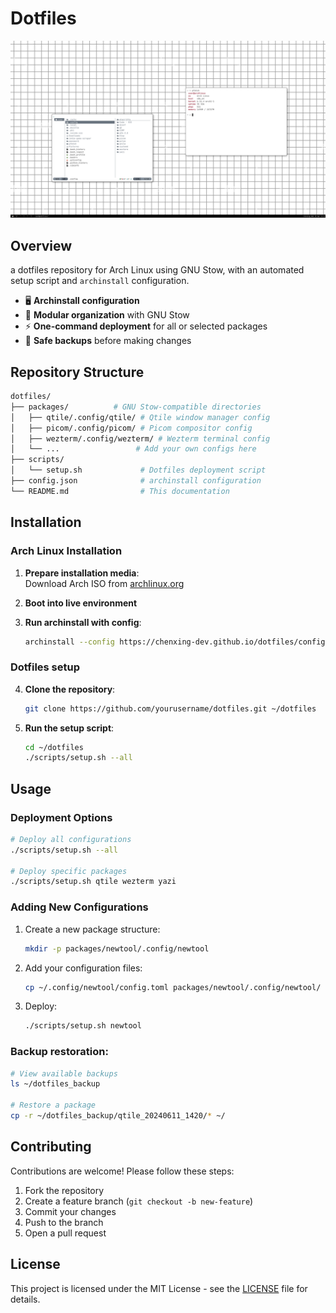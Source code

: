 # Dotfiles

![Dotfiles Preview](./screenshot.png)  

## Overview

a dotfiles repository for Arch Linux using GNU Stow, with an automated setup script and `archinstall` configuration.  

- 🖥️ **Archinstall configuration**
- 🧩 **Modular organization** with GNU Stow
- ⚡ **One-command deployment** for all or selected packages
- 🔄 **Safe backups** before making changes

## Repository Structure

```bash
dotfiles/
├── packages/          # GNU Stow-compatible directories
│   ├── qtile/.config/qtile/ # Qtile window manager config
│   ├── picom/.config/picom/ # Picom compositor config
│   ├── wezterm/.config/wezterm/ # Wezterm terminal config
│   └── ...                 # Add your own configs here
├── scripts/
│   └── setup.sh             # Dotfiles deployment script
├── config.json              # archinstall configuration
└── README.md                # This documentation
```

## Installation

### Arch Linux Installation

1. **Prepare installation media**:  
   Download Arch ISO from [archlinux.org](https://archlinux.org/download/)

2. **Boot into live environment**

3. **Run archinstall with config**:
   ```bash
   archinstall --config https://chenxing-dev.github.io/dotfiles/config.json
   ```
### Dotfiles setup

4. **Clone the repository**:
   ```bash
   git clone https://github.com/yourusername/dotfiles.git ~/dotfiles
   ```

5. **Run the setup script**:
   ```bash
   cd ~/dotfiles
   ./scripts/setup.sh --all
   ```

## Usage

### Deployment Options

```bash
# Deploy all configurations
./scripts/setup.sh --all

# Deploy specific packages
./scripts/setup.sh qtile wezterm yazi
```

### Adding New Configurations

1. Create a new package structure:
   ```bash
   mkdir -p packages/newtool/.config/newtool
   ```

2. Add your configuration files:
   ```bash
   cp ~/.config/newtool/config.toml packages/newtool/.config/newtool/
   ```

3. Deploy:
   ```bash
   ./scripts/setup.sh newtool
   ```

### **Backup restoration**:
   ```bash
   # View available backups
   ls ~/dotfiles_backup
   
   # Restore a package
   cp -r ~/dotfiles_backup/qtile_20240611_1420/* ~/
   ```

## Contributing

Contributions are welcome! Please follow these steps:

1. Fork the repository
2. Create a feature branch (`git checkout -b new-feature`)
3. Commit your changes
4. Push to the branch
5. Open a pull request

## License

This project is licensed under the MIT License - see the [LICENSE](LICENSE) file for details.
